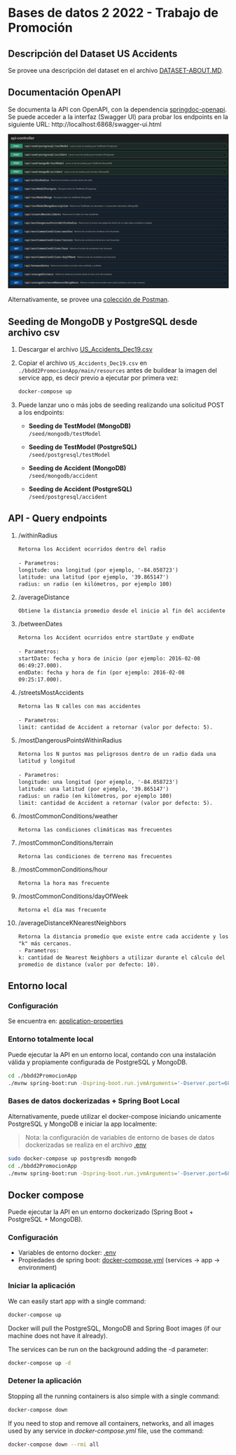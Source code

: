 # Bases de datos 2 2022 - Trabajo de Promoción

## Descripción del Dataset US Accidents

Se provee una descripción del dataset en el archivo [DATASET-ABOUT.MD](DATASET-ABOUT.MD).

## Documentación OpenAPI

Se documenta la API con OpenAPI, con la dependencia [springdoc-openapi](https://github.com/springdoc/springdoc-openapi).  
Se puede acceder a la interfaz (Swagger UI) para probar los endpoints en la siguiente URL: http://localhost:6868/swagger-ui.html

![Swagger UI](openapi-swagger.png)

Alternativamente, se provee una [colección de Postman](bd2-promocion.postman_collection.json).

## Seeding de MongoDB y PostgreSQL desde archivo csv

1. Descargar el archivo [US_Accidents_Dec19.csv](https://www.dropbox.com/sh/g4fo1woljc6j2kw/AACFN-puWJEGv6OxVuNphWGQa/199387_896000_compressed_US_Accidents_Dec19.csv.zip?file_subpath=%2FUS_Accidents_Dec19.csv)
2. Copiar el archivo `US_Accidents_Dec19.csv` en `./bbdd2PromocionApp/main/resources` antes de buildear la imagen del service app, es decir previo a ejecutar por primera vez:

    ```bash
    docker-compose up
    ```

3. Puede lanzar uno o más jobs de seeding realizando una solicitud POST a los endpoints:

    - **Seeding de TestModel (MongoDB)**  
      `/seed/mongodb/testModel`

    - **Seeding de TestModel (PostgreSQL)**  
      `/seed/postgresql/testModel`

    - **Seeding de Accident (MongoDB)**  
      `/seed/mongodb/accident`

    - **Seeding de Accident (PostgreSQL)**  
      `/seed/postgresql/accident`

## API - Query endpoints

1. /withinRadius

    ```
    Retorna los Accident ocurridos dentro del radio

    - Parametros:
    longitude: una longitud (por ejemplo, '-84.058723')
    latitude: una latitud (por ejemplo, '39.865147')
    radius: un radio (en kilómetros, por ejemplo 100)
    ```

2. /averageDistance

    ```
    Obtiene la distancia promedio desde el inicio al fin del accidente
    ```

3. /betweenDates

    ```
    Retorna los Accident ocurridos entre startDate y endDate

    - Parametros:
    startDate: fecha y hora de inicio (por ejemplo: 2016-02-08 06:49:27.000).
    endDate: fecha y hora de fin (por ejemplo: 2016-02-08 09:25:17.000).
    ```

4. /streetsMostAccidents

    ```
    Retorna las N calles con mas accidentes

    - Parametros:
    limit: cantidad de Accident a retornar (valor por defecto: 5).
    ```

5. /mostDangerousPointsWithinRadius

    ```
    Retorna los N puntos mas peligrosos dentro de un radio dada una latitud y longitud

    - Parametros:
    longitude: una longitud (por ejemplo, '-84.058723')
    latitude: una latitud (por ejemplo, '39.865147')
    radius: un radio (en kilómetros, por ejemplo 100)
    limit: cantidad de Accident a retornar (valor por defecto: 5).
    ```

6. /mostCommonConditions/weather

    ```
    Retorna las condiciones climáticas mas frecuentes
    ```

7. /mostCommonConditions/terrain

    ```
    Retorna las condiciones de terreno mas frecuentes
    ```

8. /mostCommonConditions/hour

    ```
    Retorna la hora mas frecuente
    ```

9. /mostCommonConditions/dayOfWeek

    ```
    Retorna el día mas frecuente
    ```

10. /averageDistanceKNearestNeighbors

    ```
    Retorna la distancia promedio que existe entre cada accidente y los "k" más cercanos.
    - Parametros:
    k: cantidad de Nearest Neighbors a utilizar durante el cálculo del promedio de distance (valor por defecto: 10).
    ```

## Entorno local

### Configuración
Se encuentra en: [application-properties](./bbdd2PromocionApp/src/main/resources/application.properties)

### Entorno totalmente local
Puede ejecutar la API en un entorno local, contando con una instalación válida y propiamente configurada de PostgreSQL y MongoDB.

```bash
cd ./bbdd2PromocionApp
./mvnw spring-boot:run -Dspring-boot.run.jvmArguments='-Dserver.port=6868'
```

### Bases de datos dockerizadas + Spring Boot Local
Alternativamente, puede utilizar el docker-compose iniciando unicamente PostgreSQL y MongoDB e iniciar la app localmente:

> Nota: la configuración de variables de entorno de bases de datos dockerizadas se realiza en el archivo [.env](.env)

```bash
sudo docker-compose up postgresdb mongodb
cd ./bbdd2PromocionApp
./mvnw spring-boot:run -Dspring-boot.run.jvmArguments='-Dserver.port=6868'
```

## Docker compose

Puede ejecutar la API en un entorno dockerizado (Spring Boot + PostgreSQL + MongoDB).

### Configuración

- Variables de entorno docker: [.env](.env)
- Propiedades de spring boot: [docker-compose.yml](docker-compose.yml) (services -> app -> environment)

### Iniciar la aplicación

We can easily start app with a single command:

```bash
docker-compose up
```

Docker will pull the PostgreSQL, MongoDB and Spring Boot images (if our machine does not have it already).

The services can be run on the background adding the -d parameter:

```bash
docker-compose up -d
```

### Detener la aplicación

Stopping all the running containers is also simple with a single command:

```bash
docker-compose down
```

If you need to stop and remove all containers, networks, and all images used by any service in <em>docker-compose.yml</em> file, use the command:

```bash
docker-compose down --rmi all
```
